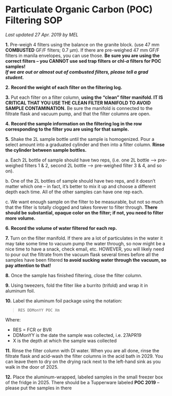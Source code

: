 # Particulate Organic Carbon (POC) Filtering SOP
*Last updated 27 Apr. 2019 by MEL*

**1.** Pre-weigh 4  filters using the balance on the granite block. (use 47 mm **COMBUSTED** GF/F filters; 0.7 μm). If there are pre-weighed 47 mm GF/F filters in manila envelopes, you can use those. **Be sure you are using the correct filters – you CANNOT use sed trap filters or chl-*a* filters for POC samples!**   
***If we are out or almost out of combusted filters, please tell a grad student.***


**2.** **Record the weight of each filter on the filtering log.**

**3.** Put each filter on a filter column, **using the “clean” filter manifold. IT IS CRITICAL THAT YOU USE THE CLEAN FILTER MANIFOLD TO AVOID SAMPLE CONTAMINATION.** Be sure the manifold is connected to the filtrate flask and vacuum pump, and that the filter columns are open.

**4.**	**Record the sample information on the filtering log in the row corresponding to the filter you are using for that sample.**

**5.**	Shake the 2L sample bottle until the sample is homogenized. Pour a select amount into a graduated cylinder and then into a filter column. **Rinse the cylinder between sample bottles.**   

a.	Each 2L bottle of sample should have two reps, (i.e. one 2L bottle --> pre-weighed filters 1 & 2, second 2L bottle --> pre-weighed filter 3 & 4, and so on).  

b.	One of the 2L bottles of sample should have two reps, and it doesn’t matter which one – in fact, it’s better to mix it up and choose a different depth each time. All of the other samples can have one rep each.  

c. We want enough sample on the filter to be measurable, but not so much that the filter is totally clogged and takes forever to filter through. **There should be substantial, opaque color on the filter; if not, you need to filter more volume.** 

**6.**	**Record the volume of water filtered for each rep.** 

**7.**	Turn on the filter manifold. If there are a lot of particulates in the water it may take some time to vacuum pump the water through, so now might be a nice time to have a snack, check email, etc. HOWEVER, you will likely need to pour out the filtrate from the vacuum flask several times before all the samples have been filtered **to avoid sucking water through the vacuum, so pay attention to that!**

**8.**	Once the sample has finished filtering, close the filter column.

**9.**	Using tweezers, fold the filter like a burrito (trifold) and wrap it in aluminum foil.

**10.**	Label the aluminum foil package using the notation:

> `RES DDMonYY POC Xm`  

Where:  

* RES = FCR or BVR  
* DDMonYY is the date the sample was collected, i.e. 27APR19  
* X is the depth at which the sample was collected  

**11.**	Rinse the filter column with DI water. When you are all done, rinse the filtrate flask and acid-wash the filter columns in the acid bath in 2029. You can leave them to dry on the drying rack next to the left-hand sink as you walk in the door of 2025.

**12.**	Place the aluminum-wrapped, labeled samples in the small freezer box of the fridge in 2025. There should be a Tupperware labeled **POC 2019** – please put the samples in there 